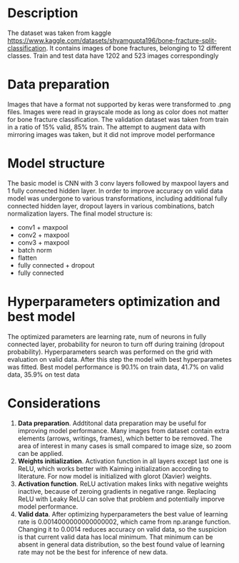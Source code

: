 # Description
The dataset was taken from kaggle https://www.kaggle.com/datasets/shyamgupta196/bone-fracture-split-classification. It contains images of bone fractures, belonging to 12 different classes. Train and test data have 1202 and 523 images correspondingly

# Data preparation
Images that have a format not supported by keras were transformed to .png files. Images were read in grayscale mode as long as color does not matter for bone fracture classification. The validation dataset was taken from train in a ratio of 15% valid, 85% train.
The attempt to augment data with mirroring images was taken, but it did not improve model performance

# Model structure
The basic model is CNN with 3 conv layers followed by maxpool layers and 1 fully connected hidden layer. In order to improve accuracy on valid data model was undergone to various transformations, including additional fully connected hidden layer, dropout layers in various combinations, batch normalization layers. The final model structure is:
- conv1 + maxpool
- conv2 + maxpool
- conv3 + maxpool
- batch norm
- flatten
- fully connected + dropout
- fully connected

# Hyperparameters optimization and best model
The optimized parameters are learning rate, num of neurons in fully connected layer, probability for neuron to turn off during training (dropout probability). Hyperparameters search was performed on the grid with evaluation on valid data. After this step the model with best hyperparametes was fitted. Best model performance is 90.1% on train data, 41.7% on valid data, 35.9% on test data

# Considerations
1. **Data preparation**. Addtitonal data preparation may be useful for improving model performance. Many images from dataset contain extra elements (arrows, writings, frames), which better to be removed. The area of interest in many cases is small compared to image size, so zoom can be applied.
2. **Weights initialization**. Activation function in all layers except last one is ReLU, which works better with Kaiming initialization according to literature. For now model is initialized with glorot (Xavier) weights.
3. **Activation function**. ReLU activation makes links with negative weights inactive, because of zeroing gradients in negative range. Replacing ReLU with Leaky ReLU can solve that problem and potentially imporve model performance.
4. **Valid data**. After optimizing hyperparameters the best value of learning rate is 0.0014000000000000002, which came from np.arange function. Changing it to 0.0014 reduces accuracy on valid data, so the suspicion is that current valid data has local minimum. That minimum can be absent in general data distribution, so the best found value of learning rate may not be the best for inference of new data.
